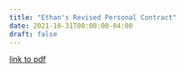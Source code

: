 ```yaml
---
title: "Ethan's Revised Personal Contract"
date: 2021-10-31T00:00:00-04:00
draft: false
---
```


[link to pdf](https://drive.google.com/file/d/1giuPk1kieOqZ_mpSxesycT0imVsrkGcn/view?usp=sharing) 

